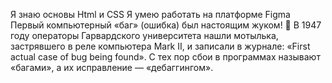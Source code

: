 Я знаю основы Html и CSS
Я умею работать на платформе Figma
Первый компьютерный «баг» (ошибка) был настоящим жуком! 🐛 В 1947 году операторы Гарвардского университета нашли мотылька, застрявшего в реле компьютера Mark II, и записали в журнале: «First actual case of bug being found». С тех пор сбои в программах называют «багами», а их исправление — «дебаггингом».




